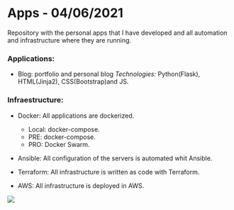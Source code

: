 # Apps - 04/06/2021
Repository with the personal apps that I have developed and all automation and infrastructure where they are running.

### Applications:

- Blog: portfolio and personal blog *Technologies:* Python(Flask), HTML(Jinja2), CSS(Bootstrap)and JS.

### Infraestructure:

- Docker: All applications are dockerized.
  - Local: docker-compose.
  - PRE: docker-compose.
  - PRO: Docker Swarm.

- Ansible: All configuration of the servers is automated whit Ansible.
- Terraform: All infrastructure is written as code with Terraform.
- AWS: All infrastructure is deployed in AWS.

![](https://github.com/helmcode/apps/blob/main/infrastructure/architecture_diagrams/architecture.png)
